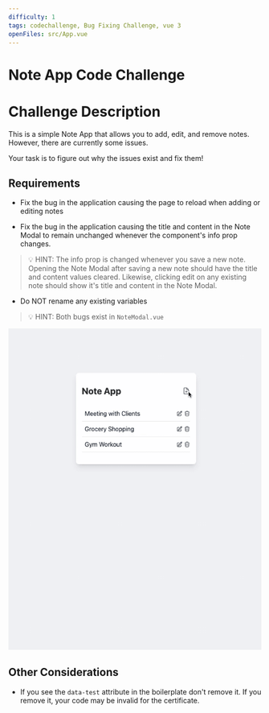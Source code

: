 ```yaml
---
difficulty: 1
tags: codechallenge, Bug Fixing Challenge, vue 3
openFiles: src/App.vue
---
```


# Note App Code Challenge

# Challenge Description

This is a simple Note App that allows you to add, edit, and remove notes. However, there are currently some issues.

Your task is to figure out why the issues exist and fix them!

## Requirements

- Fix the bug in the application causing the page to reload when adding or editing notes

- Fix the bug in the application causing the title and content in the Note Modal to remain unchanged whenever the component's info prop changes.

> 💡 HINT: The info prop is changed whenever you save a new note. Opening the Note Modal after saving a new note should have the title and content values cleared. Likewise, clicking edit on any existing note should show it's title and content in the Note Modal.

- Do NOT rename any existing variables

> 💡 HINT: Both bugs exist in `NoteModal.vue`

![Screenshot of the solution](./screenshot.gif)

## Other Considerations

- If you see the `data-test` attribute in the boilerplate don't remove it. If you remove it, your code may be invalid for the certificate.
